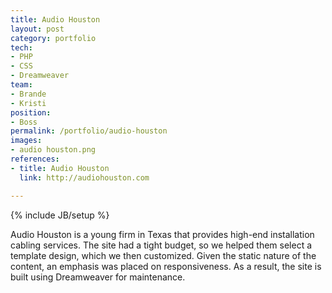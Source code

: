```yaml
---
title: Audio Houston
layout: post
category: portfolio
tech:
- PHP
- CSS
- Dreamweaver
team:
- Brande
- Kristi
position:
- Boss
permalink: /portfolio/audio-houston
images:
- audio houston.png
references:
- title: Audio Houston
  link: http://audiohouston.com

---
```

{% include JB/setup %}
<div id="node-19" class="node node-portfolio node-promoted">
  <div class="content clearfix">
    <div class="field field-name-body field-type-text-with-summary field-label-hidden"><div class="field-items"><div class="field-item even"><p>Audio Houston is a young firm in Texas that provides high-end installation cabling services. The site had a tight budget, so we helped them select a template design, which we then customized. Given the static nature of the content, an emphasis was placed on responsiveness. As a result, the site is built using Dreamweaver for maintenance.</p>
</div></div></div>  </div>
</div>

